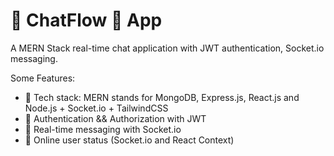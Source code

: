 # 💬 ChatFlow 🚀 App

A MERN Stack real-time chat application with JWT authentication, Socket.io messaging.

Some Features:

- 🌟 Tech stack: MERN stands for MongoDB, Express.js, React.js and Node.js + Socket.io + TailwindCSS
- 🎃 Authentication && Authorization with JWT
- 👾 Real-time messaging with Socket.io
- 🚀 Online user status (Socket.io and React Context)

